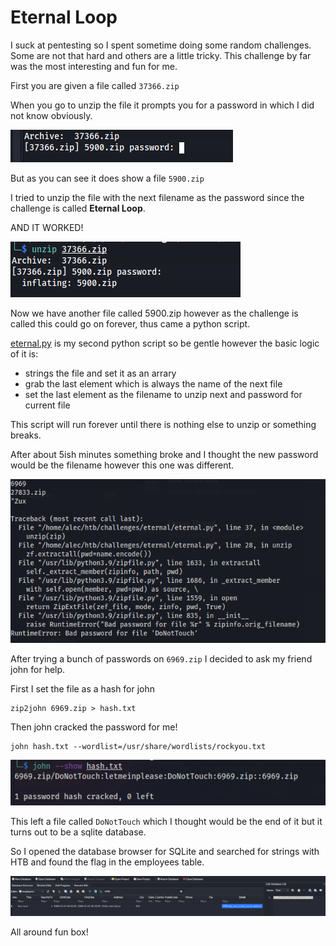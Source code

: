 # Eternal Loop

I suck at pentesting so I spent sometime doing some random challenges.
Some are not that hard and others are a little tricky.
This challenge by far was the most interesting and fun for me.

First you are given a file called `37366.zip`

When you go to unzip the file it prompts you for a password in which I did not know obviously.

![pasword prompt](images/pwd.png)

But as you can see it does show a file `5900.zip`

I tried to unzip the file with the next filename as the password since the challenge is called **Eternal Loop**.

AND IT WORKED!

![unzipped file](images/unzip.png)

Now we have another file called 5900.zip however as the challenge is called this could go on forever, thus came a python script.

[eternal.py](https://github.com/tehbooom/CTFs/blob/main/HTB/Challenges/eternal_loop/eternal.py) is my second python script so be gentle however the basic logic of it is:

- strings the file and set it as an arrary
- grab the last element which is always the name of the next file
- set the last element as the filename to unzip next and password for current file

This script will run forever until there is nothing else to unzip or something breaks.

After about 5ish minutes something broke and I thought the new password would be the filename however this one was different.

![broke](images/broke.png)

After trying a bunch of passwords on `6969.zip` I decided to ask my friend john for help.

First I set the file as a hash for john

    zip2john 6969.zip > hash.txt

Then john cracked the password for me!

    john hash.txt --wordlist=/usr/share/wordlists/rockyou.txt

![cracked pwd](images/cracked.png)

This left a file called `DoNotTouch` which I thought would be the end of it but it turns out to be a sqlite database.

So I opened the database browser for SQLite and searched for strings with HTB and found the flag in the employees table.

![flag](images/flag.png)

All around fun box!
